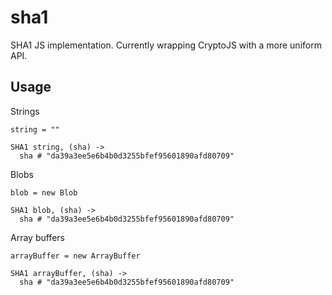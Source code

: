 sha1
====

SHA1 JS implementation. Currently wrapping CryptoJS with a more uniform API.

Usage
-----

Strings

    string = ""

    SHA1 string, (sha) ->
      sha # "da39a3ee5e6b4b0d3255bfef95601890afd80709"

Blobs

    blob = new Blob

    SHA1 blob, (sha) ->
      sha # "da39a3ee5e6b4b0d3255bfef95601890afd80709"

Array buffers

    arrayBuffer = new ArrayBuffer

    SHA1 arrayBuffer, (sha) ->
      sha # "da39a3ee5e6b4b0d3255bfef95601890afd80709"
